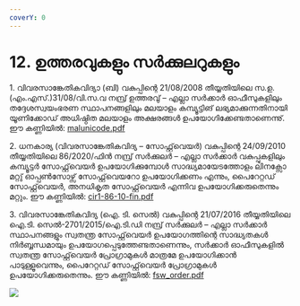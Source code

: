 ```yaml
---
coverY: 0
---
```


# 12. ഉത്തരവുകളും സര്‍ക്കുലറുകളും

1\. വിവരസാങ്കേതികവിദ്യാ (ബി) വകുപ്പിന്റെ 21/08/2008 തീയ്യതിയിലെ സ.ഉ.(എം.എസ്.)31/08/വി.സ.വ നമ്പ്ര് ഉത്തരവു് – എല്ലാ സര്‍ക്കാര്‍ ഓഫീസുകളിലും തദ്ദേശസ്വയംഭരണ സ്ഥാപനങ്ങളിലും മലയാളം കമ്പ്യൂട്ടിങ് ലഭ്യമാക്കുന്നതിനായി യൂണിക്കോഡ് അധിഷ്ഠിത മലയാളം അക്ഷരങ്ങള്‍ ഉപയോഗിക്കേണ്ടതാണെന്നു്. ഈ കണ്ണിയില്‍: [malunicode.pdf](https://nedumpala.files.wordpress.com/2016/12/malunicode.pdf)

2\. ധനകാര്യ (വിവരസാങ്കേതികവിദ്യ – സോഫ്റ്റ്‌വെയര്‍) വകുപ്പിന്റെ 24/09/2010 തീയ്യതിയിലെ 86/2020/ഫിന്‍ നമ്പ്ര് സര്‍ക്കുലര്‍ – എല്ലാ സര്‍ക്കാര്‍ വകുപ്പുകളിലും കമ്പ്യൂട്ടര്‍ സോഫ്റ്റ്‌വെയര്‍ ഉപയോഗിക്കുമ്പോള്‍ സാദ്ധ്യമായേടത്തോളം ലിനക്സോ മറ്റു് ഓപ്പണ്‍സോഴ്സ് സോഫ്റ്റ്‌വെയറോ ഉപയോഗിക്കണം എന്നും, പൈറേറ്റഡ് സോഫ്റ്റ്‌വെയര്‍, അനധികൃത സോഫ്റ്റ്‌വെയര്‍ എന്നിവ ഉപയോഗിക്കരുതെന്നും മറ്റും. ഈ കണ്ണിയില്‍: [cir1-86-10-fin.pdf](https://nedumpala.files.wordpress.com/2016/12/cir1-86-10-fin.pdf)

3\. വിവരസാങ്കേതികവിദ്യ (ഐ. ടി. സെല്‍) വകുപ്പിന്റെ 21/07/2016 തീയ്യതിയിലെ ഐ.ടി. സെല്‍-2701/2015/ഐ.ടി.ഡി നമ്പ്ര് സര്‍ക്കുലര്‍ – എല്ലാ സര്‍ക്കാര്‍ സ്ഥാപനങ്ങളും സ്വതന്ത്ര സോഫ്റ്റ്‌വെയര്‍ ഉപയോഗത്തിന്റെ സാദ്ധ്യതകള്‍ നിര്‍ബ്ബന്ധമായും ഉപയോഗപ്പെടുത്തേണ്ടതാണെന്നും, സര്‍ക്കാര്‍ ഓഫീസുകളില്‍ സ്വതന്ത്ര സോഫ്റ്റ്‌വെയര്‍ പ്രോഗ്രാമുകള്‍ മാത്രമേ ഉപയോഗിക്കാന്‍ പാടുള്ളൂവെന്നും, പൈറേറ്റഡ് സോഫ്റ്റ്‌വെയര്‍ പ്രോഗ്രാമുകള്‍ ഉപയോഗിക്കരുതെന്നും. ഈ കണ്ണിയില്‍: [fsw\_order.pdf](https://nedumpala.files.wordpress.com/2016/12/fsw\_order.pdf)

![](https://img.shields.io/badge/%20courtesy-JaisenNedumpala-120078)
